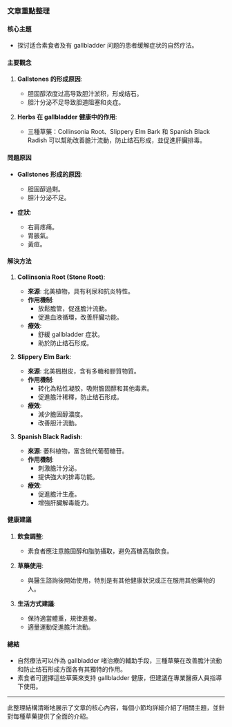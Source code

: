 ### 文章重點整理

#### 核心主題
- 探讨适合素食者及有 gallbladder 问题的患者缓解症状的自然疗法。

#### 主要觀念
1. **Gallstones 的形成原因**:
   - 胆固醇浓度过高导致胆汁淤积，形成结石。
   - 胆汁分泌不足导致胆道阻塞和炎症。

2. **Herbs 在 gallbladder 健康中的作用**:
   - 三種草藥：Collinsonia Root、Slippery Elm Bark 和 Spanish Black Radish 可以幫助改善膽汁流動，防止结石形成，並促進肝臟排毒。

#### 問題原因
- **Gallstones 形成的原因**:
  - 胆固醇過剩。
  - 胆汁分泌不足。
  
- **症狀**:
  - 右肩疼痛。
  - 胃脹氣。
  - 黃疸。

#### 解決方法
1. **Collinsonia Root (Stone Root)**:
   - **來源**: 北美植物，具有利尿和抗炎特性。
   - **作用機制**:
     - 放鬆膽管，促進膽汁流動。
     - 促進血液循環，改善肝臟功能。
   - **療效**:
     - 舒緩 gallbladder 症狀。
     - 助於防止结石形成。

2. **Slippery Elm Bark**:
   - **來源**: 北美楓樹皮，含有多糖和膠質物質。
   - **作用機制**:
     - 转化為粘性凝胶，吸附膽固醇和其他毒素。
     - 促進膽汁稀釋，防止结石形成。
   - **療效**:
     - 減少膽固醇濃度。
     - 改善胆汁流動。

3. **Spanish Black Radish**:
   - **來源**: 萎科植物，富含硫代葡萄糖苷。
   - **作用機制**:
     - 刺激膽汁分泌。
     - 提供強大的排毒功能。
   - **療效**:
     - 促進膽汁生產。
     - 增強肝臟解毒能力。

#### 健康建議
1. **飲食調整**:
   - 素食者應注意膽固醇和脂肪攝取，避免高糖高脂飲食。
   
2. **草藥使用**:
   - 與醫生諮詢後開始使用，特別是有其他健康狀況或正在服用其他藥物的人。

3. **生活方式建議**:
   - 保持適當體重，規律進餐。
   - 適量運動促進膽汁流動。

#### 總結
- 自然療法可以作為 gallbladder 啫治療的輔助手段，三種草藥在改善膽汁流動和防止结石形成方面各有其獨特的作用。
- 素食者可選擇這些草藥來支持 gallbladder 健康，但建議在專業醫療人員指導下使用。

---

此整理結構清晰地展示了文章的核心內容，每個小節均詳細介紹了相關主題，並針對每種草藥提供了全面的介紹。